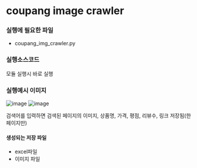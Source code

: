 # coupang image crawler

### 실행에 필요한 파일
* coupang_img_crawler.py

### 실행소스코드
모듈 실행시 바로 실행

### 실행예시 이미지
![image](https://user-images.githubusercontent.com/89976847/135704423-352348b2-b24f-472e-9414-3d898b3f2c8b.png)
![image](https://user-images.githubusercontent.com/89976847/135704437-6e8fc87d-3b15-4a7b-8d34-78132e23a4b6.png)

검색어를 입력하면 검색된 페이지의 이미지, 상품명, 가격, 평점, 리뷰수, 링크 저장됨(한페이지만)

#### 생성되는 저장 파일
* excel파일
* 이미지 파일
